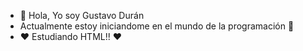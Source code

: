 - 👋 Hola, Yo soy Gustavo Durán
- Actualmente estoy iniciandome en el mundo de la programación 🍕
- ❤ Estudiando HTML!! ❤
